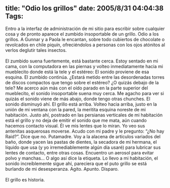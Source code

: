 title: "Odio los grillos"
date: 2005/8/31 04:04:38
Tags: 
---
Entro a la interfaz de administración de mi sitio para escribir sobre
cualquier cosa y de pronto aparece el zumbido insoportable de un
grillo. Odio a los grillos. A Gunnar y a Paola le encantan, sobre todo
cubiertos de chocolate o revolcados en chile piquín, ofreciéndolos a
personas con los ojos atónitos al verlos deglutir tales insectos.<br/><br/>
El zumbido suena fuertemente, está bastante cerca. Estoy sentado en mi
cama, con la computadora en las piernas y volteo inmediatamente hacia
mi mueblecito donde está la tele y el estéreo: El sonido proviene de
esa esquina. El zumbido continúa. ¿Estará metido entre las desordenadas
torres de discos compactos que tengo sobre el estéreo? ¿O quizás debajo
de la tele? Me acerco aún más con el oído parado en la parte superior
del mueblecito, el sonido insoportable suena muy cerca. Me agacho para
ver si quizás el sonido viene de más abajo, donde tengo otras chunches.
El sonido disminuyó ahí. El grillo está arriba. Volteo hacia arriba,
justo en la unión de mi ventana con la pared, la meritita esquina
noreste de mi habitación. Justo ahí, postrado en las persianas
verticales de mi habitación está el grillo y no deja de emitir el
sonido que me mata, aún cuando hacemos contacto visual. Él ve mis
lentes que lo miran. Yo veo sus antenitas asquerosas moverse. Acudo con
mi padre y le pregunto: &#8220;¿No hay Raid?&#8221;. Dice que no. Putamadre. Voy a
la alacena de artículos variados del baño, donde yacen las pastas de
dientes, la secadora de mi hermana, el líquido que usa (y yo
irremediablemente algún día usaré) para lubricar sus lentes de
contacto, entre otras cosas. Encuentro un aerosol para evitar polvo y
manchas&#8230; O algo así dice la etiqueta. Lo llevo a mi habitación, el
sonido increíblemente sigue ahí, pareciera que el puto grillo se está
burlando de mi desesperanza. Agito. Apunto. Disparo.<br/><br/>
El grillo es historia.<br/><br/><br/><br/>
